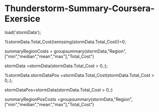 # Thunderstorm-Summary-Coursera-Exersice

load('stormData'); 

%stormData.Total_Cost(ismissing(stormData.Total_Cost))=0;

summaryRegionCosts = groupsummary(stormData,"Region",["min","median","mean","max"],"Total_Cost")

stormData =stormData(stormData.Total_Cost > 0,:);

%stormData.stormDataPos =stormData.Total_Cost(stormData.Total_Cost > 0,:);

stormDataPos=stormData(stormData.Total_Cost > 0,:)

summaryRegionPosCosts =groupsummary(stormData,"Region",["min","median","mean","max"],"Total_Cost")


